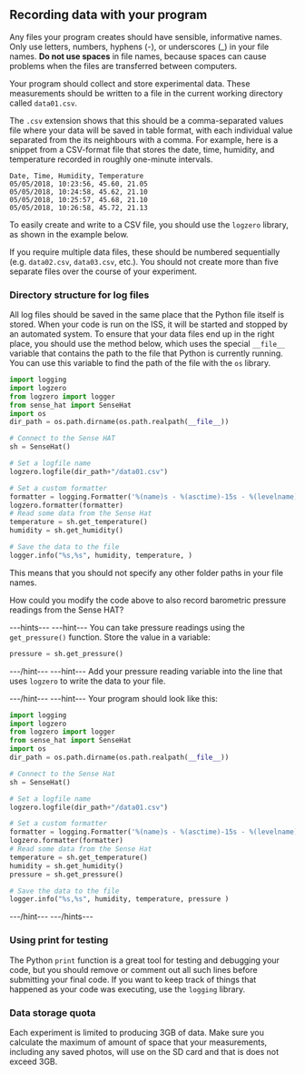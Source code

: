 ## Recording data with your program

Any files your program creates should have sensible, informative names. Only use letters, numbers, hyphens (-), or underscores (\_) in your file names. **Do not use spaces** in file names, because spaces can cause problems when the files are transferred between computers.  

Your program should collect and store experimental data. These measurements should be written to a file in the current working directory called `data01.csv`.

The `.csv` extension shows that this should be a comma-separated values file where your data will be saved in table format, with each individual value separated from the its neighbours with a comma. For example, here is a snippet from a CSV-format file that stores the date, time, humidity, and temperature recorded in roughly one-minute intervals.
```
Date, Time, Humidity, Temperature
05/05/2018, 10:23:56, 45.60, 21.05
05/05/2018, 10:24:58, 45.62, 21.10
05/05/2018, 10:25:57, 45.68, 21.10
05/05/2018, 10:26:58, 45.72, 21.13
```
To easily create and write to a CSV file, you should use the `logzero` library, as shown in the example below.  

If you require multiple data files, these should be numbered sequentially (e.g. `data02.csv`, `data03.csv`, etc.). You should not create more than five separate files over the course of your experiment.

### Directory structure for log files

All log files should be saved in the same place that the Python file itself is stored. When your code is run on the ISS, it will be started and stopped by an automated system. To ensure that your data files end up in the right place, you should use the method below, which uses the special `__file__` variable that contains the path to the file that Python is currently running. You can use this variable to find the path of the file with the `os` library.

```python
import logging
import logzero
from logzero import logger
from sense_hat import SenseHat
import os
dir_path = os.path.dirname(os.path.realpath(__file__))

# Connect to the Sense HAT
sh = SenseHat()

# Set a logfile name
logzero.logfile(dir_path+"/data01.csv")

# Set a custom formatter
formatter = logging.Formatter('%(name)s - %(asctime)-15s - %(levelname)s: %(message)s');
logzero.formatter(formatter)
# Read some data from the Sense Hat
temperature = sh.get_temperature()
humidity = sh.get_humidity()

# Save the data to the file
logger.info("%s,%s", humidity, temperature, )
```

This means that you should not specify any other folder paths in your file names.

How could you modify the code above to also record barometric pressure readings from the Sense HAT?

---hints---
---hint---
You can take pressure readings using the `get_pressure()` function. Store the value in a variable:

```Python
pressure = sh.get_pressure()
```

---/hint---
---hint---
Add your pressure reading variable into the line that uses `logzero` to write the data to your file.

---/hint---
---hint---
Your program should look like this:
```python
import logging
import logzero
from logzero import logger
from sense_hat import SenseHat
import os
dir_path = os.path.dirname(os.path.realpath(__file__))

# Connect to the Sense Hat
sh = SenseHat()

# Set a logfile name
logzero.logfile(dir_path+"/data01.csv")

# Set a custom formatter
formatter = logging.Formatter('%(name)s - %(asctime)-15s - %(levelname)s: %(message)s');
logzero.formatter(formatter)
# Read some data from the Sense Hat
temperature = sh.get_temperature()
humidity = sh.get_humidity()
pressure = sh.get_pressure()

# Save the data to the file
logger.info("%s,%s", humidity, temperature, pressure )
```
---/hint---
---/hints---

### Using print for testing

The Python `print` function is a great tool for testing and debugging your code, but you should remove or comment out all such lines before submitting your final code. If you want to keep track of things that happened as your code was executing, use the `logging` library.

### Data storage quota

Each experiment is limited to producing 3GB of data. Make sure you calculate the maximum of amount of space that your measurements, including any saved photos, will use on the SD card and that is does not exceed 3GB.
